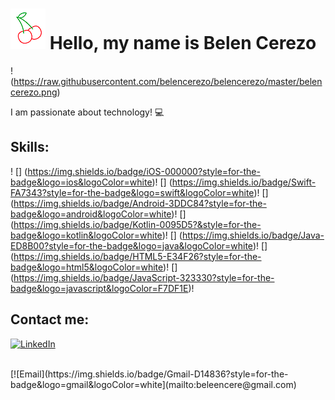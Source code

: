 # ![](https://raw.githubusercontent.com/belencerezo/belencerezo/master/cherry.png) Hello, my name is Belen Cerezo

!(https://raw.githubusercontent.com/belencerezo/belencerezo/master/belencerezo.png)

I am passionate about technology! 💻

## Skills:
!
[] (https://img.shields.io/badge/iOS-000000?style=for-the-badge&logo=ios&logoColor=white)!
[] (https://img.shields.io/badge/Swift-FA7343?style=for-the-badge&logo=swift&logoColor=white)!
[] (https://img.shields.io/badge/Android-3DDC84?style=for-the-badge&logo=android&logoColor=white)!
[] (https://img.shields.io/badge/Kotlin-0095D5?&style=for-the-badge&logo=kotlin&logoColor=white)!
[] (https://img.shields.io/badge/Java-ED8B00?style=for-the-badge&logo=java&logoColor=white)!
[] (https://img.shields.io/badge/HTML5-E34F26?style=for-the-badge&logo=html5&logoColor=white)!
[] (https://img.shields.io/badge/JavaScript-323330?style=for-the-badge&logo=javascript&logoColor=F7DF1E)!

## Contact me:

[![LinkedIn](https://img.shields.io/badge/LinkedIn-0077B5?style=for-the-badge&logo=linkedin&logoColor=white)](https://www.linkedin.com/in/belen-cerezo)

</br>
[![Email](https://img.shields.io/badge/Gmail-D14836?style=for-the-badge&logo=gmail&logoColor=white](mailto:beleencere@gmail.com)
